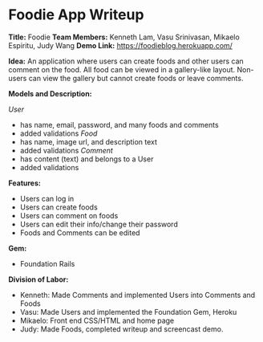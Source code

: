# Foodie App Writeup
**Title:** Foodie
**Team Members:** Kenneth Lam, Vasu Srinivasan, Mikaelo Espiritu, Judy Wang
**Demo Link:** https://foodieblog.herokuapp.com/

**Idea:** An application where users can create foods and other users can comment on the food. All food can be viewed in a gallery-like layout. Non-users can view the gallery but cannot create foods or leave comments. 

**Models and Description:**

*User*
 - has name, email, password, and many foods and comments
 - added validations
*Food*
 - has name, image url, and description text
 - added validations
*Comment*
 - has content (text) and belongs to a User
 - added validations

**Features:**
 - Users can log in
 - Users can create foods
 - Users can comment on foods
 - Users can edit their info/change their password
 - Foods and Comments can be edited

**Gem:**
 - Foundation Rails

**Division of Labor:**
 - Kenneth: Made Comments and implemented Users into Comments and Foods
 - Vasu: Made Users and implemented the Foundation Gem, Heroku
 - Mikaelo: Front end CSS/HTML and home page
 - Judy: Made Foods, completed writeup and screencast demo.

